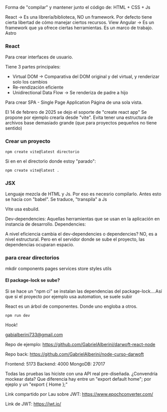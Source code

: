 Forma de "compilar" y mantener junto el código de:
HTML + CSS + Js

React -> Es una librería/biblioteca, NO un framework. Por defecto tiene cierta libertad de cómo manejar ciertos recursos.
View
Angular -> Es un framework que ya ofrece ciertas herramientas. Es un marco de trabajo.
Astro

### React
Para crear interfaces de usuario.

Tiene 3 partes principales:
- Virtual DOM -> Comparativa del DOM original y del virtual, y renderizar solo los cambios
- Re-rendización eficiente
- Unidirectional Data Flow -> Se renderiza de padre a hijo

Para crear SPA - Single Page Application
Página de una sola vista.

El 14 de febrero de 2025 se dejo el soporte de "create react app"
Se propone por ejemplo crearla desde "vite".
Evita tener una estructura de archivos base demasiado grande (que para proyectos pequeños no tiene sentido)

### Crear un proyecto
```
npm create vite@latest directorio
```

Si en en el directorio donde estoy "parado":
```
npm create vite@latest .
```

### JSX
Lenguaje mezcla de HTML y Js.
Por eso es necesrio compilarlo.
Antes esto se hacía con "babel".
Se traduce, "transpila" a Js

Vite usa esbuild.


Dev-dependencies: Aquellas herramientas que se usan en la aplicación en instancia de desarrollo.
Dependencies: 

A nivel eficiencia cambia el dev-dependencies o dependencies? NO, es a nivel estructural.
Pero en el servidor donde se sube el proyecto, las dependencias ocuparan espacio.

### para crear directorios
mkdir components pages services store styles utils


#### El package-lock se sube?
Si se hace un "npm ci" se instalan las dependencias del package-lock....Así que si el proyecto por ejemplo usa automation, se suele subir

React es un árbol de componentes. Donde uno engloba a otros.


```
npm run dev
```

Hook!


gabialberini733@gmail.com

Repo de ejemplo:
https://github.com/GabrielAlberini/darwoft-react-node

Repo back:
https://github.com/GabrielAlberini/node-curso-darwoft


Frontend: 5173
Backend: 4000
MongoDB: 27017

Todas las pruebas las hiciste con una API real pre-diseñada. ¿Convendría mockear data?
Que diferencia hay entre un "export default home"; por ejeplo y un "export { Home };"

Link compartido por Lau sobre JWT:
https://www.epochconverter.com/

Link de JWT:
https://jwt.io/

